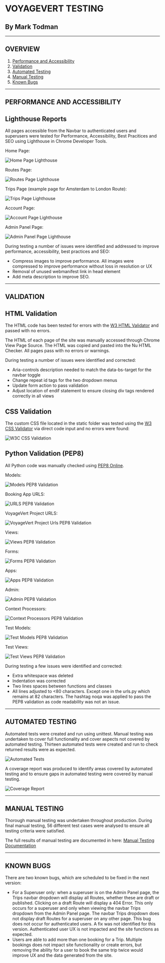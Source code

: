 # VOYAGEVERT TESTING

## By Mark Todman
---
## OVERVIEW
1. [Performance and Accessibility](#performance-and-accessibility)
1. [Validation](#validation)
1. [Automated Testing](#automated-testing)
1. [Manual Testing](#manual-testing)
1. [Known Bugs](#known-bugs)

---
## PERFORMANCE AND ACCESSIBILITY

## Lighthouse Reports

All pages accessible from the Navbar to authenticated users and superusers were tested for Performance, Accessibility, Best Pracitices and SEO using Lighthouse in Chrome Developer Tools.

Home Page:

![Home Page Lighthouse](/static/images/testing/voyagevert-home-lighthouse.png)

Routes Page:

![Routes Page Lighthouse](/static/images/testing/voyagevert-routes-lighthouse.png)

Trips Page (example page for Amsterdam to London Route):

![Trips Page Lighthouse](/static/images/testing/voyagevert-trips-lighthouse.png)

Account Page:

![Account Page Lighthouse](/static/images/testing/voyagevert-account-lighthouse.png)

Admin Panel Page:

![Admin Panel Page Lighthouse](/static/images/testing/voyagevert-admin-lighthouse.png)

During testing a number of issues were identified and addressed to improve performance, accessibility, best practices and SEO:

- Compress images to improve performance. All images were compressed to improve performance without loss in resolution or UX
- Removal of unused webmanifest link in head element
- Add meta description to improve SEO.

---
## VALIDATION

## HTML Validation

The HTML code has been tested for errors with the [W3 HTML Validator](https://validator.w3.org/nu/?showsource=yes&showoutline=yes&showimagereport=yes&doc=https%3A%2F%2Fvoyagevert.herokuapp.com%2F) and passed with no errors.

The HTML of each page of the site was manually accessed through Chrome View Page Source. The HTML was copied and pasted into the Nu HTML Checker. All pages pass with no errors or warnings.

During testing a number of issues were identified and corrected:

- Aria-controls description needed to match the data-bs-target for the navbar toggle
- Change repeat id tags for the two dropdown menus
- Update form action to pass validation
- Adjust location of endif statement to ensure closing div tags rendered correctly in all views

## CSS Validation

The custom CSS file located in the static folder was tested using the [W3 CSS Validator](https://jigsaw.w3.org/css-validator/validator) via direct code input and no errors were found:

![W3C CSS Validation](/static/images/testing/w3c-css-validation.png)

## Python Validation (PEP8)

All Python code was manually checked using [PEP8 Online](http://pep8online.com/). 

Models:

![Models PEP8 Validation](/static/images/testing/pep8-models-validation.png)

Booking App URLS:

![URLS PEP8 Validation](/static/images/testing/pep8-urls-validation.png)

VoyageVert Project URLS:

![VoyageVert Project Urls PEP8 Validation](/static/images/testing/pep8-vvurls-validation.png)

Views:

![Views PEP8 Validation](/static/images/testing/pep8-views-validation.png)

Forms:

![Forms PEP8 Validation](/static/images/testing/pep8-forms-validation.png)

Apps:

![Apps PEP8 Validation](/static/images/testing/pep8-apps-validation.png)

Admin:

![Admin PEP8 Validation](/static/images/testing/pep8-admin-validation.png)

Context Processors:

![Context Processors PEP8 Validation](/static/images/testing/pep8-contextprocessors-validation.png)

Test Models:

![Test Models PEP8 Validation](/static/images/testing/pep8-testmodels-validation.png)

Test Views:

![Test Views PEP8 Validation](/static/images/testing/pep8-testviews-validation.png)

During testing a few issues were identified and corrected:

- Extra whitespace was deleted
- Indentation was corrected
- Two lines spaces between functions and classes
- All lines adjusted to <80 characters. Except one in the urls.py which remains at 82 characters. The hashtag noqa was applied to pass the PEP8 validation as code readability was not an issue.

---
## AUTOMATED TESTING

Automated tests were created and run using unittest. Manual testing was undertaken to cover full functionality and cover aspects not covered by automated testing. Thirteen automated tests were created and run to check returned results were as expected.

![Automated Tests](/static/images/testing/automated-testing.png)

A coverage report was produced to identify areas covered by automated testing and to ensure gaps in automated testing were covered by manual testing.

![Coverage Report](/static/images/testing/testing-coverage.png)

---
## MANUAL TESTING

Thorough manual testing was undertaken throughout production. During final manual testing, 56 different test cases were analysed to ensure all testing criteria were satisfied.

The full results of manual testing are documented in here: [Manual Testing Documentation](https://docs.google.com/spreadsheets/d/10jtC0ANUu4_oC7cR7QaeMOU8aB2IvYqBj4g4CefscN8/edit#gid=0)

---
## KNOWN BUGS

There are two known bugs, which are scheduled to be fixed in the next version:

- For a Superuser only: when a superuser is on the Admin Panel page, the Trips navbar dropdown will display all Routes, whether these are draft or published. Clicking on a draft Route will display a 404 Error. This only occurs for a superuser and only when viewing the navbar Trips dropdown from the Admin Panel page. The navbar Trips dropdown does not display draft Routes for a superuser on any other page. This bug does not occur for authenticated users. A fix was not identified for this version. Authenticated user UX is not impacted and the site functions as expected.
- Users are able to add more than one booking for a Trip. Multiple bookings does not impact site functionality or create errors, but removing the ability for a user to book the same trip twice would improve UX and the data generated from the site.
